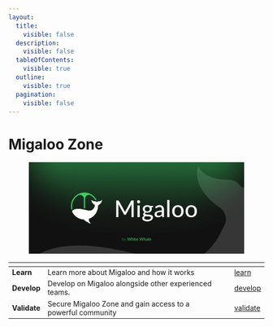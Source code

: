 ```yaml
---
layout:
  title:
    visible: false
  description:
    visible: false
  tableOfContents:
    visible: true
  outline:
    visible: true
  pagination:
    visible: false
---
```


# Migaloo Zone

<figure><img src=".gitbook/assets/image (4).png" alt=""><figcaption></figcaption></figure>

<table data-view="cards"><thead><tr><th></th><th></th><th data-hidden data-type="files"></th><th data-hidden data-card-target data-type="content-ref"></th></tr></thead><tbody><tr><td><strong>Learn</strong></td><td>Learn more about Migaloo and how it works</td><td></td><td><a href="learn/">learn</a></td></tr><tr><td><strong>Develop</strong></td><td>Develop on Migaloo alongside other experienced teams.</td><td></td><td><a href="develop/">develop</a></td></tr><tr><td><strong>Validate</strong></td><td>Secure Migaloo Zone and gain access to a powerful community </td><td></td><td><a href="validate/">validate</a></td></tr></tbody></table>
